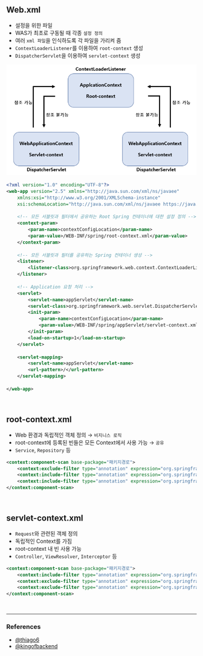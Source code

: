 ## Web.xml

- 설정을 위한 파일
- WAS가 최초로 구동될 때 각종 `설정 정의`
- 여러 `xml 파일`을 인식하도록 각 파일을 가리켜 줌
- `ContextLoaderListener`를 이용하여 `root-context` 생성
- `DispatcherServlet`을 이용하여 `servlet-context` 생성

<div align=center>
    <img src='../../resources/spring/basic/context.png' width=550>
</div>

```xml
<?xml version="1.0" encoding="UTF-8"?>
<web-app version="2.5" xmlns="http://java.sun.com/xml/ns/javaee"
	xmlns:xsi="http://www.w3.org/2001/XMLSchema-instance"
	xsi:schemaLocation="http://java.sun.com/xml/ns/javaee https://java.sun.com/xml/ns/javaee/web-app_2_5.xsd">

	<!-- 모든 서블릿과 필터에서 공유하는 Root Spring 컨테이너에 대한 설정 정의 -->
	<context-param>
		<param-name>contextConfigLocation</param-name>
		<param-value>/WEB-INF/spring/root-context.xml</param-value>
	</context-param>
	
	<!-- 모든 서블릿과 필터를 공유하는 Spring 컨테이너 생성 -->
	<listener>
		<listener-class>org.springframework.web.context.ContextLoaderListener</listener-class>
	</listener>

	<!-- Application 요청 처리 -->
	<servlet>
		<servlet-name>appServlet</servlet-name>
		<servlet-class>org.springframework.web.servlet.DispatcherServlet</servlet-class>
		<init-param>
			<param-name>contextConfigLocation</param-name>
			<param-value>/WEB-INF/spring/appServlet/servlet-context.xml</param-value>
		</init-param>
		<load-on-startup>1</load-on-startup>
	</servlet>
		
	<servlet-mapping>
		<servlet-name>appServlet</servlet-name>
		<url-pattern>/</url-pattern>
	</servlet-mapping>

</web-app>
```

<br>

## root-context.xml

- Web 환경과 독립적인 객체 정의 → `비지니스 로직`
- root-context에 등록된 빈들은 모든 Context에서 사용 가능 → `공유`
- `Service`, `Repository` 등

```xml
<context:component-scan base-package="패키지경로">
	<context:exclude-filter type="annotation" expression="org.springframework.stereotype.Controller"/>
	<context:include-filter type="annotation" expression="org.springframework.stereotype.Service"/>
	<context:include-filter type="annotation" expression="org.springframework.stereotype.Repository"/>
</context:component-scan>
```

<br>

## servlet-context.xml

- `Request`와 관련된 객체 정의
- 독립적인 Context를 가짐
- root-context 내 빈 사용 가능
- `Controller`, `ViewResolver`, `Interceptor` 등

```xml
<context:component-scan base-package="패키지경로">
	<context:include-filter type="annotation" expression="org.springframework.stereotype.Controller"/>
	<context:exclude-filter type="annotation" expression="org.springframework.stereotype.Service"/>
	<context:exclude-filter type="annotation" expression="org.springframework.stereotype.Repository"/>
</context:component-scan>
```

<br>

---

### References

- [@thiago6](https://thiago6.tistory.com/70)
- [@kingofbackend](https://kingofbackend.tistory.com/77#%EC%-A%A-%ED%--%--%EB%A-%--%EC%-D%--%--%EA%B-%--%EC%--%-D%--%EA%B-%B-%EB%B-%--%EC%A-%--%EC%-D%B-%EC%A-%--%EB%A-%-C%--%EC%--%--%EC%B-%AD%--%ED%--%B-%EA%B-%--%EB%A-%B-%EB%-D%--%--%EB%B-%--%EB%B-%--%EC%-D%B-%--WebApplicationContext%EC%--%--%--ApplicationContext%EC%-D%--%--%EA%B-%--%EA%B-%--%-C%--web-xml%EC%--%--%EC%--%-C%EC%-D%--%--servlet-context%EC%--%--%--root-context%EC%-D%--%--%EA%B-%--%EA%B-%--%--%EA%B-%B-%EB%A-%AC%EA%B-%A-%--ContextLoaderListenter%EC%--%--%--dispatcher-servlet%EC%-D%--%--%EA%B-%--%EA%B-%--%--%EC%B-%-D%--%EC%-D%B-%---%EA%B-%-C%EC%-D%--%--%EA%B-%--%EA%B-%--%EA%B-%--%--%EB%B-%BC%EB%--%-C%EB%A-%--%EB%-B%A-%--%ED%--%B-%EA%B-%--%EB%A-%B-%EC%-A%B-%EB%-B%--%EB%-B%A--%C-%A-)